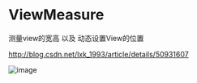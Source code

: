 # ViewMeasure
 测量view的宽高 以及 动态设置View的位置

http://blog.csdn.net/lxk_1993/article/details/50931607

 ![image](https://github.com/103style/ViewMeasure-DragProgress/blob/master/picture/show.gif)

